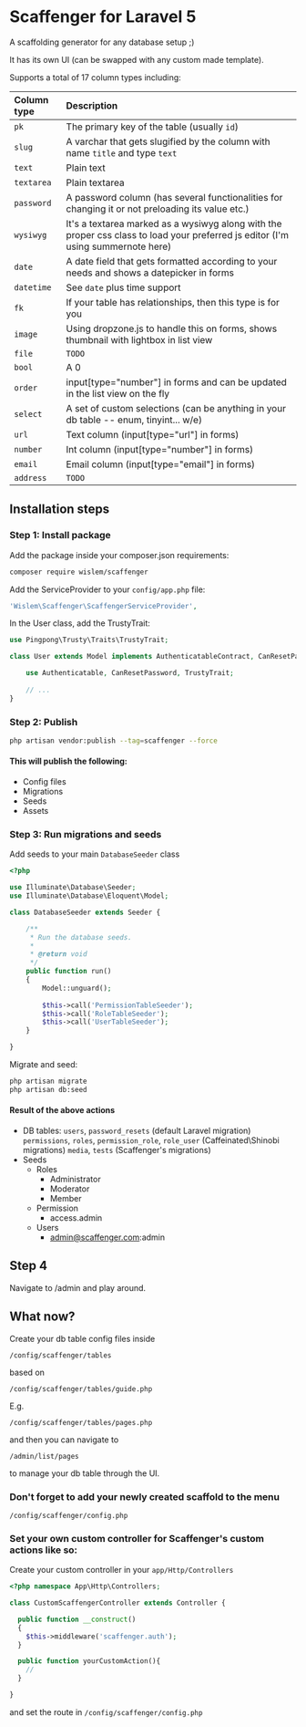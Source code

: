 Scaffenger for Laravel 5
========================

A scaffolding generator for any database setup ;)

It has its own UI (can be swapped with any custom made template).

Supports a total of 17 column types including:

Column type  |  Description
:------------|:------------
`pk` | The primary key of the table (usually `id`)
`slug` | A varchar that gets slugified by the column with name `title` and type `text`
`text` | Plain text
`textarea` | Plain textarea
`password` | A password column (has several functionalities for changing it or not preloading its value etc.)
`wysiwyg` | It's a textarea marked as a wysiwyg along with the proper css class to load your preferred js editor (I'm using summernote here)
`date` | A date field that gets formatted according to your needs and shows a datepicker in forms
`datetime` | See `date` plus time support
`fk` | If your table has relationships, then this type is for you
`image` | Using dropzone.js to handle this on forms, shows thumbnail with lightbox in list view
`file` | `TODO`
`bool` | A 0|1 column
`order` | input[type="number"] in forms and can be updated in the list view on the fly
`select` | A set of custom selections (can be anything in your db table -- enum, tinyint... w/e)
`url` | Text column (input[type="url"] in forms)
`number` | Int column (input[type="number"] in forms)
`email` | Email column (input[type="email"] in forms)
`address` | `TODO`


## Installation steps

### Step 1: Install package

Add the package inside your composer.json requirements:

```bash
composer require wislem/scaffenger
```

Add the ServiceProvider to your `config/app.php` file:

```php
'Wislem\Scaffenger\ScaffengerServiceProvider',
```

In the User class, add the TrustyTrait:

```php
use Pingpong\Trusty\Traits\TrustyTrait;

class User extends Model implements AuthenticatableContract, CanResetPasswordContract {

	use Authenticatable, CanResetPassword, TrustyTrait;
	
	// ...
}
```

### Step 2: Publish

```bash
php artisan vendor:publish --tag=scaffenger --force
```

#### This will publish the following:

* Config files
* Migrations
* Seeds
* Assets

### Step 3: Run migrations and seeds

Add seeds to your main `DatabaseSeeder` class

```php
<?php

use Illuminate\Database\Seeder;
use Illuminate\Database\Eloquent\Model;

class DatabaseSeeder extends Seeder {

	/**
	 * Run the database seeds.
	 *
	 * @return void
	 */
	public function run()
	{
		Model::unguard();
		
		$this->call('PermissionTableSeeder');
		$this->call('RoleTableSeeder');
		$this->call('UserTableSeeder');
	}

}
```

Migrate and seed:

```bash
php artisan migrate
php artisan db:seed
```

#### Result of the above actions

* DB tables:
	`users`, `password_resets` (default Laravel migration)
	`permissions`, `roles`, `permission_role`, `role_user` (Caffeinated\Shinobi migrations)
	`media`, `tests` (Scaffenger's migrations)
* Seeds
	* Roles
		* Administrator
		* Moderator
		* Member
	* Permission
		* access.admin
	* Users
		* admin@scaffenger.com:admin

## Step 4

Navigate to /admin and play around.


## What now?

Create your db table config files inside 
```
/config/scaffenger/tables
```
based on 
```
/config/scaffenger/tables/guide.php
```
E.g. 
```
/config/scaffenger/tables/pages.php
```
and then you can navigate to 
```
/admin/list/pages
```
to manage your db table through the UI.

### Don't forget to add your newly created scaffold to the menu
```
/config/scaffenger/config.php
```

### Set your own custom controller for Scaffenger's custom actions like so:
Create your custom controller in your `app/Http/Controllers`
```php
<?php namespace App\Http\Controllers;

class CustomScaffengerController extends Controller {

  public function __construct()
  {
    $this->middleware('scaffenger.auth');
  }

  public function yourCustomAction(){
    //
  }

}
```

and set the route in `/config/scaffenger/config.php`


